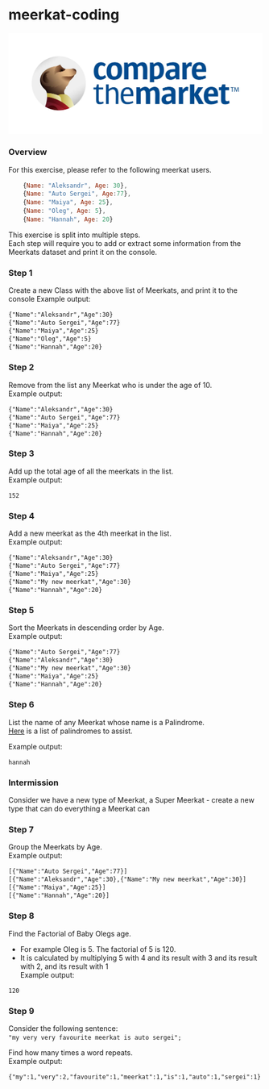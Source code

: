 # meerkat-coding

![alt text](./ctm-blue-logo.jpeg)

### Overview

For this exercise, please refer to the following meerkat users.

``` javascript
    {Name: "Aleksandr", Age: 30},
    {Name: "Auto Sergei", Age:77},
    {Name: "Maiya", Age: 25},
    {Name: "Oleg", Age: 5},
    {Name: "Hannah", Age: 20}
```

This exercise is split into multiple steps.  
Each step will require you to add or extract some information from the Meerkats dataset and print it on the console.

### Step 1
Create a new Class with the above list of Meerkats, and print it to the console
Example output:
```
{"Name":"Aleksandr","Age":30}
{"Name":"Auto Sergei","Age":77}
{"Name":"Maiya","Age":25}
{"Name":"Oleg","Age":5}
{"Name":"Hannah","Age":20}
```

### Step 2
Remove from the list any Meerkat who is under the age of 10.  
Example output:  
```
{"Name":"Aleksandr","Age":30}
{"Name":"Auto Sergei","Age":77}
{"Name":"Maiya","Age":25}
{"Name":"Hannah","Age":20}
```

### Step 3
Add up the total age of all the meerkats in the list.  
Example output:   
```
152
```

### Step 4
Add a new meerkat as the 4th meerkat in the list.  
Example output:   
```
{"Name":"Aleksandr","Age":30}
{"Name":"Auto Sergei","Age":77}
{"Name":"Maiya","Age":25}
{"Name":"My new meerkat","Age":30}
{"Name":"Hannah","Age":20}
```

### Step 5
Sort the Meerkats in descending order by Age.  
Example output:   
```  
{"Name":"Auto Sergei","Age":77}
{"Name":"Aleksandr","Age":30}
{"Name":"My new meerkat","Age":30}
{"Name":"Maiya","Age":25}
{"Name":"Hannah","Age":20}
```

### Step 6
List the name of any Meerkat whose name is a Palindrome.  
[Here](https://examples.yourdictionary.com/palindrome-examples.html) is a list of palindromes to assist.  

Example output:  
```
hannah
```

### Intermission
Consider we have a new type of Meerkat, a Super Meerkat - create a new type that can do everything a Meerkat can

### Step 7
Group the Meerkats by Age.  
Example output:  
```
[{"Name":"Auto Sergei","Age":77}]
[{"Name":"Aleksandr","Age":30},{"Name":"My new meerkat","Age":30}]
[{"Name":"Maiya","Age":25}]
[{"Name":"Hannah","Age":20}]
```

### Step 8

Find the Factorial of Baby Olegs age.
* For example Oleg is 5.  The factorial of 5 is 120.
* It is calculated by multiplying 5 with 4 and its result with 3 and its result with 2, and its result with 1    
Example output:  
```
120
```

### Step 9
Consider the following sentence:  
`"my very very favourite meerkat is auto sergei";`  

Find how many times a word repeats.  
Example output:  
```
{"my":1,"very":2,"favourite":1,"meerkat":1,"is":1,"auto":1,"sergei":1}
```
